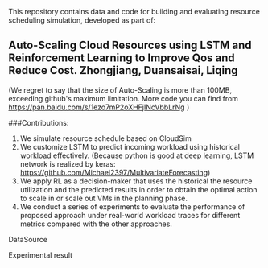 This repository contains data and code for building and evaluating resource scheduling simulation, developed as part of:

Auto-Scaling Cloud Resources using LSTM and Reinforcement Learning to Improve Qos and Reduce Cost. Zhongjiang, Duansaisai, Liqing
------- 
(We regret to say that the size of Auto-Scaling is more than 100MB, exceeding github's maximum limitation. More code you can find from https://pan.baidu.com/s/1ezo7mP2oXHFjINcVbbLrNg )
 
 ###Contributions:
 1. We simulate resource schedule based on CloudSim
 2. We customize LSTM to predict incoming workload using historical workload effectively. (Because python is good at deep learning, LSTM network is realized by keras: https://github.com/Michael2397/MultivariateForecasting)
 3. We apply RL as a decision-maker that uses the historical the resource utilization and the predicted results in order to obtain the optimal action to scale in or scale out VMs in the planning phase.
 4. We conduct a series of experiments to evaluate the performance of proposed approach under real-world workload traces for different metrics compared with the other approaches.
 
 DataSource
 
 Experimental result
 
